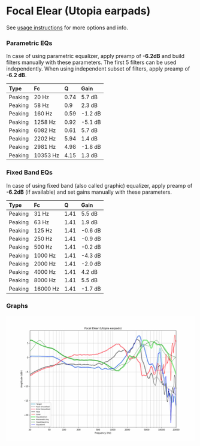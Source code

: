 # Focal Elear (Utopia earpads)
See [usage instructions](https://github.com/jaakkopasanen/AutoEq#usage) for more options and info.

### Parametric EQs
In case of using parametric equalizer, apply preamp of **-6.2dB** and build filters manually
with these parameters. The first 5 filters can be used independently.
When using independent subset of filters, apply preamp of **-6.2 dB**.

| Type    | Fc       |    Q | Gain    |
|:--------|:---------|:-----|:--------|
| Peaking | 20 Hz    | 0.74 | 5.7 dB  |
| Peaking | 58 Hz    | 0.9  | 2.3 dB  |
| Peaking | 160 Hz   | 0.59 | -1.2 dB |
| Peaking | 1258 Hz  | 0.92 | -5.1 dB |
| Peaking | 6082 Hz  | 0.61 | 5.7 dB  |
| Peaking | 2202 Hz  | 5.94 | 1.4 dB  |
| Peaking | 2981 Hz  | 4.98 | -1.8 dB |
| Peaking | 10353 Hz | 4.15 | 1.3 dB  |

### Fixed Band EQs
In case of using fixed band (also called graphic) equalizer, apply preamp of **-6.2dB**
(if available) and set gains manually with these parameters.

| Type    | Fc       |    Q | Gain    |
|:--------|:---------|:-----|:--------|
| Peaking | 31 Hz    | 1.41 | 5.5 dB  |
| Peaking | 63 Hz    | 1.41 | 1.9 dB  |
| Peaking | 125 Hz   | 1.41 | -0.6 dB |
| Peaking | 250 Hz   | 1.41 | -0.9 dB |
| Peaking | 500 Hz   | 1.41 | -0.2 dB |
| Peaking | 1000 Hz  | 1.41 | -4.3 dB |
| Peaking | 2000 Hz  | 1.41 | -2.0 dB |
| Peaking | 4000 Hz  | 1.41 | 4.2 dB  |
| Peaking | 8000 Hz  | 1.41 | 5.5 dB  |
| Peaking | 16000 Hz | 1.41 | -1.7 dB |

### Graphs
![](./Focal%20Elear%20(Utopia%20earpads).png)